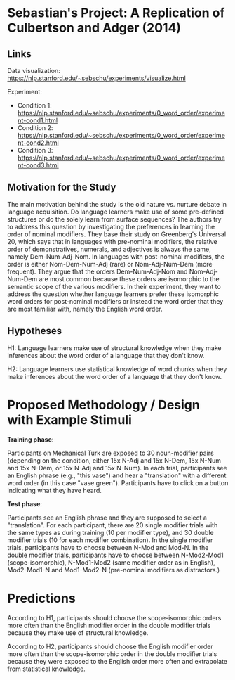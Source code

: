 # Sebastian's Project: A Replication of Culbertson and Adger (2014)

## Links

Data visualization: https://nlp.stanford.edu/~sebschu/experiments/visualize.html

Experiment:
- Condition 1: https://nlp.stanford.edu/~sebschu/experiments/0_word_order/experiment-cond1.html
- Condition 2: https://nlp.stanford.edu/~sebschu/experiments/0_word_order/experiment-cond2.html
- Condition 3: https://nlp.stanford.edu/~sebschu/experiments/0_word_order/experiment-cond3.html

## Motivation for the Study

The main motivation behind the study is the old nature vs. nurture debate in language acquisition. Do language learners make use of some pre-defined structures or do the solely learn from surface sequences? The authors try to address this question by investigating the preferences in learning the order of nominal modifiers. They base their study on Greenberg's Universal 20, which says that in languages with pre-nominal modifiers, the relative order of demonstratives, numerals, and adjectives is always the same, namely Dem-Num-Adj-Nom. In languages with post-nominal modifiers, the order is either Nom-Dem-Num-Adj (rare) or Nom-Adj-Num-Dem (more frequent). They argue that the orders Dem-Num-Adj-Nom and Nom-Adj-Num-Dem are most common because these orders are isomorphic to the semantic scope of the various modifiers. In their experiment, they want to address the question whether language learners prefer these isomorphic word orders for post-nominal modifiers or instead the word order that they are most familiar with, namely the English word order.

## Hypotheses

H1: Language learners make use of structural knowledge when they make inferences about the word order of a language that they don't know.

H2: Language learners use statistical knowledge of word chunks when they make inferences about the word order of a language that they don't know.

# Proposed Methodology / Design with Example Stimuli

**Training phase**:

Participants on Mechanical Turk are exposed to 30 noun-modifier pairs (depending on  the condition, either 15x N-Adj and 15x N-Dem, 15x N-Num and 15x N-Dem, or 15x N-Adj and 15x N-Num). In each trial, participants see an English phrase (e.g., "this vase") and hear a "translation" with a different word order (in this case "vase green"). Participants have to click on a button indicating what they have heard.



**Test phase**:

Participants see an English phrase and they are supposed to select a "translation". For each participant, there are 20 single modifier trials with the same types as during training (10 per modifier type), and 30 double modifier trials (10 for each modifier combination). In the single modifier trials, participants have to choose between N-Mod and Mod-N. In the double modifier trials, participants have to choose between N-Mod2-Mod1 (scope-isomorphic), N-Mod1-Mod2 (same modifier order as in English), Mod2-Mod1-N and Mod1-Mod2-N (pre-nominal modifiers as distractors.)

# Predictions

According to H1, participants should choose the scope-isomorphic orders more often than the English modifier order in the double modifier trials because they make use of structural knowledge.

According to H2, participants should choose the English modifier order more often than the scope-isomorphic order in the double modifier trials because they were exposed to the English order more often and extrapolate from statistical knowledge.
